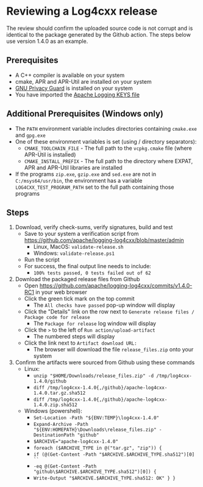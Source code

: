 Reviewing a Log4cxx release
===================

The review should confirm the uploaded source code is not corrupt and
is identical to the package generated by the Github action.
The steps below use version 1.4.0 as an example.

Prerequisites
----------

* A C++ compiler is available on your system
* cmake, APR and APR-Util are installed on your system
* [GNU Privacy Guard](https://www.gnupg.org/) is installed on your system
* You have imported the [Apache Logging KEYS file](https://dist.apache.org/repos/dist/release/logging/KEYS)

Additional Prerequisites (Windows only)
----------

* The `PATH` environment variable includes directories containing `cmake.exe` and `gpg.exe`
* One of these environment variables is set (using / directory separators):
  - `CMAKE_TOOLCHAIN_FILE` - The full path to the `vcpkg.cmake` file (where APR-Util is installed)
  - `CMAKE_INSTALL_PREFIX` - The full path to the directory where EXPAT, APR and APR-Util libraries are installed
* If the programs `zip.exe`, `gzip.exe` and `sed.exe` are not in `C:/msys64/usr/bin`, the environment has a variable `LOG4CXX_TEST_PROGRAM_PATH` set to the full path containing those programs

Steps
-----

1. Download, verify check-sums, verify signatures, build and test
    - Save to your system a verification script from https://github.com/apache/logging-log4cxx/blob/master/admin
      - Linux, MacOS: `validate-release.sh`
      - Windows: `validate-release.ps1`
    - Run the script
    - For success, the final output line needs to include:
        - `100% tests passed, 0 tests failed out of 62`
1. Download the packaged release files from Github
    - Open https://github.com/apache/logging-log4cxx/commits/v1.4.0-RC1 in your web browser
    - Click the green tick mark on the top commit
        - The `All checks have passed` pop-up window will display
    - Click the "Details" link on the row next to `Generate release files / Package code for release`
        - The `Package for release` log window will display
    - Click the `>` to the left of `Run action/upload-artifact`
        - The numbered steps will display
    - Click the link next to `Artifact download URL:`
        - The browser will download the file `release_files.zip` onto your system
1. Confirm the artifacts were sourced from Github using these commands
    - Linux:
      - `unzip "$HOME/Downloads/release_files.zip" -d /tmp/log4cxx-1.4.0/github`
      - `diff /tmp/log4cxx-1.4.0{,/github}/apache-log4cxx-1.4.0.tar.gz.sha512`
      - `diff /tmp/log4cxx-1.4.0{,/github}/apache-log4cxx-1.4.0.zip.sha512`
    - Windows (powershell):
      - `Set-Location -Path "${ENV:TEMP}\log4cxx-1.4.0"`
      - `Expand-Archive -Path "${ENV:HOMEPATH}\Downloads\release_files.zip" -DestinationPath "github"`
      - `$ARCHIVE="apache-log4cxx-1.4.0"`
      - `foreach ($ARCHIVE_TYPE in @("tar.gz", "zip")) {`
      - `if (@(Get-Content -Path "$ARCHIVE.$ARCHIVE_TYPE.sha512")[0] `` `
      - `-eq @(Get-Content -Path "github\$ARCHIVE.$ARCHIVE_TYPE.sha512")[0]) {`
      - `Write-Output "$ARCHIVE.$ARCHIVE_TYPE.sha512: OK" } }`

